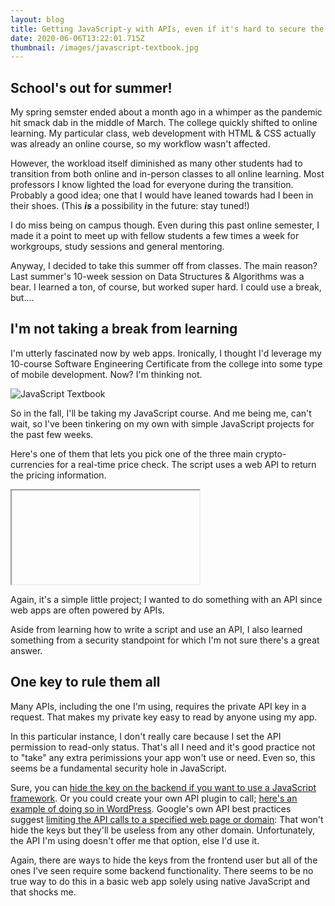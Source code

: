 ```yaml
---
layout: blog
title: Getting JavaScript-y with APIs, even if it's hard to secure the keys
date: 2020-06-06T13:22:01.715Z
thumbnail: /images/javascript-textbook.jpg
---
```

## School's out for summer!

My spring semster ended about a month ago in a whimper as the pandemic hit smack dab in the middle of March. The college quickly shifted to online learning. My particular class, web development with HTML & CSS actually was already an online course, so my workflow wasn't affected. 

However, the workload itself diminished as many other students had to transition from both online and in-person classes to all online learning. Most professors I know lighted the load for everyone during the transition. Probably a good idea; one that I would have leaned towards had I been in their shoes. (This ***is*** a possibility in the future: stay tuned!)

I do miss being on campus though. Even during this past online semester, I made it a point to meet up with fellow students a few times a week for workgroups, study sessions and general mentoring.

Anyway, I decided to take this summer off from classes. The main reason? Last summer's 10-week session on Data Structures & Algorithms was a bear. I learned a ton, of course, but worked super hard. I could use a break, but....

## I'm not taking a break from learning

I'm utterly fascinated now by web apps. Ironically, I thought I'd leverage my 10-course Software Engineering Certificate from the college into some type of mobile development. Now? I'm thinking not.

![JavaScript Textbook](/images/javascript-textbook.jpg "JavaScript Textbook")

So in the fall, I'll be taking my JavaScript course. And me being me, can't wait, so I've been tinkering on my own with simple JavaScript projects for the past few weeks.

Here's one of them that lets you pick one of the three main crypto-currencies for a real-time price check. The script uses a web API to return the pricing information.

<iframe>
  <form>
    <label form="coin">Choose a cryptocurrency:</label>
    <select id="coin" name="coins">
      <option value="BTC">Bitcoin</option>
      <option value="LTC">Litecoin</option>
      <option value="ETC">Etherium</option>
      <input type="button" value="Submit" onclick="printCoin()">
      <input type="reset" onclick="location.reload()">
    </select>
  </form>
  <p id="choice"></p>
  <p id="choicePrice"></p>

  <script>
    function printCoin() {
      currency = document.querySelector('#coin');
      console.log(currency.value);
      document.getElementById("choice").innerHTML = "You chose: " + currency.value;
      getPrice(currency);
    }
  </script>

  <script>
    function getPrice(currency) {
      let requestURL = 'https://min-api.cryptocompare.com/data/price?fsym=' + currency.value + '&tsyms=USD&api_key=e29b700b7cfd70faa0de907743ea4e186cd2e1f2f3b999332f7718be49feb6ae';
      var request = new XMLHttpRequest();
      request.open('GET', requestURL, true);
      request.responseType = 'text';
      request.send();
      request.onload = function () {
        if (request.readyState === request.DONE) {
          var coinPrice = request.responseText;
          // console.log(coinPrice);
          var coinPriceData = [].slice.call(coinPrice)
          // console.log(coinPriceData);
          var i;
          var currentValueUSD = "";
          for (i = 7; i < (coinPriceData.length-1); i++) {
            currentValueUSD = currentValueUSD + coinPriceData[i];
          }
        }
        document.getElementById("choicePrice").innerHTML = "Current price is: $" + currentValueUSD;
      }
    }
  </script>

  </iframe>

Again, it's a simple little project; I wanted to do something with an API since web apps are often powered by APIs.

Aside from learning how to write a script and use an API, I also learned something from a security standpoint for which I'm not sure there's a great answer. 

## One key to rule them all

Many APIs, including the one I'm using, requires the private API key in a request. That makes my private key easy to read by anyone using my app. 

In this particular instance, I don't really care because I set the API permission to read-only status. That's all I need and it's good practice not to "take" any extra perimissions your app won't use or need. Even so, this seems be a fundamental security hole in JavaScript.

Sure, you can [hide the key on the backend if you want to use a JavaScript framework](https://medium.com/better-programming/how-to-hide-your-api-keys-c2b952bc07e6). Or you could create your own API plugin to call; [here's an example of doing so in WordPress](https://gomakethings.com/keeping-api-credentials-secret-with-vanilla-javascript/). Google's own API best practices suggest [limiting the API calls to a specified web page or domain](https://developers.google.com/maps/api-key-best-practices): That won't hide the keys but they'll be useless from any other domain. Unfortunately, the API I'm using doesn't offer me that option, else I'd use it.

Again, there are ways to hide the keys from the frontend user but all of the ones I've seen require some backend functionality. There seems to be no true way to do this in a basic web app solely using native JavaScript and that shocks me.